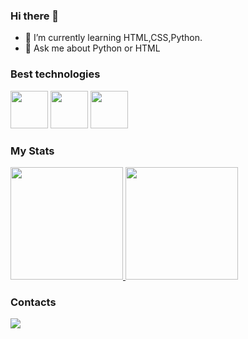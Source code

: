 ### Hi there 👋

- 🌱 I’m currently learning HTML,CSS,Python.
- 💬 Ask me about Python or HTML


### Best technologies

<div>
    <img src="https://cdn.jsdelivr.net/gh/devicons/devicon/icons/html5/html5-original.svg" width="60"/>
    <img src="https://cdn.jsdelivr.net/gh/devicons/devicon/icons/python/python-original.svg" width="60"/>
    <img src="https://cdn.jsdelivr.net/gh/devicons/devicon/icons/css3/css3-original.svg" width="60"/>      
</div>


### My Stats

<div>
    <a href="https://github.com/wilianne">
        <img height="180em" src="https://github-readme-stats.vercel.app/api/top-langs/?username=wilianne&layout=compact&langs_count=7&theme=dark"/>
        <img height="180em" src="https://github-readme-stats.vercel.app/api?username=wilianne&show_icons=true&theme=dark&include_all_commits=true&count_private=true"/>
    </a>
</div>

### Contacts

<div>
    <a href="https://www.linkedin.com/in/wilianne-paix%C3%A3o-87a4b7191/">
        <img src='https://img.shields.io/badge/LinkedIn-0077B5?style=for-the-badge&logo=linkedin&logoColor=white' />
    </a>
</div>

